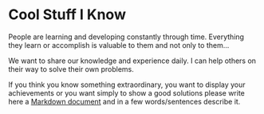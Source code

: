 # Cool Stuff I Know

People are learning and developing constantly through time. Everything they
learn or accomplish is valuable to them and not only to them...

We want to share our knowledge and experience daily. I can help others on their
way to solve their own problems.

If you think you know something extraordinary, you want to display your
achievements or you want simply to show a good solutions please write here a
[Markdown document](https://help.github.com/articles/github-flavored-markdown/)
and in a few words/sentences describe it.
